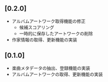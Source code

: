 ## [0.2.0]
- アルバムアートワーク取得機能の修正
  - 候補スコアリング
  - 一時的に保存したアートワークの削除
- 作家情報の取得、更新機能の実装

## [0.1.0]
- 楽曲メタデータの抽出、登録機能の実装
- アルバムアートワークの取得、更新機能の実装
